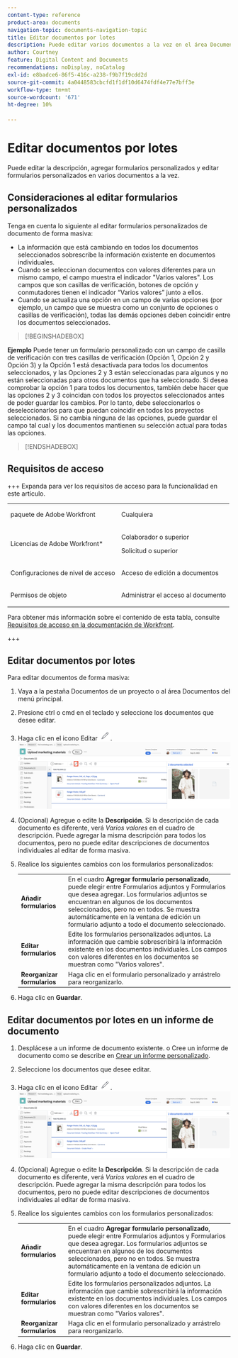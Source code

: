 ```yaml
---
content-type: reference
product-area: documents
navigation-topic: documents-navigation-topic
title: Editar documentos por lotes
description: Puede editar varios documentos a la vez en el área Documentos.
author: Courtney
feature: Digital Content and Documents
recommendations: noDisplay, noCatalog
exl-id: e8badce6-86f5-416c-a238-f9b7f19cdd2d
source-git-commit: 4a0448583cbcfd1f1df10d6474fdf4e77e7bff3e
workflow-type: tm+mt
source-wordcount: '671'
ht-degree: 10%

---
```


# Editar documentos por lotes

Puede editar la descripción, agregar formularios personalizados y editar formularios personalizados en varios documentos a la vez.

## Consideraciones al editar formularios personalizados

Tenga en cuenta lo siguiente al editar formularios personalizados de documento de forma masiva:

* La información que está cambiando en todos los documentos seleccionados sobrescribe la información existente en documentos individuales.
* Cuando se seleccionan documentos con valores diferentes para un mismo campo, el campo muestra el indicador &quot;Varios valores&quot;. Los campos que son casillas de verificación, botones de opción y conmutadores tienen el indicador “Varios valores” junto a ellos.
* Cuando se actualiza una opción en un campo de varias opciones (por ejemplo, un campo que se muestra como un conjunto de opciones o casillas de verificación), todas las demás opciones deben coincidir entre los documentos seleccionados.

>[!BEGINSHADEBOX]

**Ejemplo**
Puede tener un formulario personalizado con un campo de casilla de verificación con tres casillas de verificación (Opción 1, Opción 2 y Opción 3) y la Opción 1 está desactivada para todos los documentos seleccionados, y las Opciones 2 y 3 están seleccionadas para algunos y no están seleccionadas para otros documentos que ha seleccionado. Si desea comprobar la opción 1 para todos los documentos, también debe hacer que las opciones 2 y 3 coincidan con todos los proyectos seleccionados antes de poder guardar los cambios. Por lo tanto, debe seleccionarlos o deseleccionarlos para que puedan coincidir en todos los proyectos seleccionados. Si no cambia ninguna de las opciones, puede guardar el campo tal cual y los documentos mantienen su selección actual para todas las opciones.

>[!ENDSHADEBOX]

## Requisitos de acceso

+++ Expanda para ver los requisitos de acceso para la funcionalidad en este artículo.

<table style="table-layout:auto"> 
 <col> 
 <col> 
 <tbody> 
  <tr> 
   <td role="rowheader">paquete de Adobe Workfront</td> 
   <td> <p> Cualquiera</p> </td> 
  </tr> 
  <tr> 
   <td role="rowheader">Licencias de Adobe Workfront*</td> 
   <td><p>Colaborador o superior</p> 
   <p>Solicitud o superior</p> </td> 
  </tr> 
  <tr> 
   <td role="rowheader">Configuraciones de nivel de acceso</td> 
   <td> <p>Acceso de edición a documentos</p></td> 
  </tr> 
  <tr> 
   <td role="rowheader">Permisos de objeto</td> 
   <td> <p>Administrar el acceso al documento</p></td> 
  </tr> 
 </tbody> 
</table>

Para obtener más información sobre el contenido de esta tabla, consulte [Requisitos de acceso en la documentación de Workfront](/help/quicksilver/administration-and-setup/add-users/access-levels-and-object-permissions/access-level-requirements-in-documentation.md).

+++

## Editar documentos por lotes

Para editar documentos de forma masiva:

1. Vaya a la pestaña Documentos de un proyecto o al área Documentos del menú principal.
1. Presione ctrl o cmd en el teclado y seleccione los documentos que desee editar.
1. Haga clic en el icono Editar ![editar icono](assets/edit-icon.png).
   ![editar la ubicación del icono en la página](assets/edit-multiple-documents.png)
1. (Opcional) Agregue o edite la **Descripción**. Si la descripción de cada documento es diferente, verá _Varios valores_ en el cuadro de descripción. Puede agregar la misma descripción para todos los documentos, pero no puede editar descripciones de documentos individuales al editar de forma masiva.
1. Realice los siguientes cambios con los formularios personalizados:

   <table>
    <tr>
    <td><strong>Añadir formularios</strong></td>
    <td>En el cuadro <strong>Agregar formulario personalizado</strong>, puede elegir entre Formularios adjuntos y Formularios que desea agregar. Los formularios adjuntos se encuentran en algunos de los documentos seleccionados, pero no en todos. Se muestra automáticamente en la ventana de edición un formulario adjunto a todo el documento seleccionado.  </td>
    </tr>
    <tr>
    <td><strong>Editar formularios</strong></td>
    <td>Edite los formularios personalizados adjuntos. La información que cambie sobrescribirá la información existente en los documentos individuales. Los campos con valores diferentes en los documentos se muestran como "Varios valores". </td>
    </tr>
    <tr>
    <td><strong>Reorganizar formularios</strong></td>
    <td>Haga clic en el formulario personalizado y arrástrelo para reorganizarlo.</td>
    </tr>
    </table>
1. Haga clic en **Guardar**.


## Editar documentos por lotes en un informe de documento

1. Desplácese a un informe de documento existente.
o
Cree un informe de documento como se describe en [Crear un informe personalizado](/help/quicksilver/reports-and-dashboards/reports/creating-and-managing-reports/create-custom-report.md).
1. Seleccione los documentos que desee editar.
1. Haga clic en el icono Editar ![editar icono](assets/edit-icon.png).
   ![editar la ubicación del icono en la página](assets/edit-multiple-documents.png)
1. (Opcional) Agregue o edite la **Descripción**. Si la descripción de cada documento es diferente, verá _Varios valores_ en el cuadro de descripción. Puede agregar la misma descripción para todos los documentos, pero no puede editar descripciones de documentos individuales al editar de forma masiva.
1. Realice los siguientes cambios con los formularios personalizados:

   <table>
    <tr>
    <td><strong>Añadir formularios</strong></td>
    <td>En el cuadro <strong>Agregar formulario personalizado</strong>, puede elegir entre Formularios adjuntos y Formularios que desea agregar. Los formularios adjuntos se encuentran en algunos de los documentos seleccionados, pero no en todos. Se muestra automáticamente en la ventana de edición un formulario adjunto a todo el documento seleccionado.  </td>
    </tr>
    <tr>
    <td><strong>Editar formularios</strong></td>
    <td>Edite los formularios personalizados adjuntos. La información que cambie sobrescribirá la información existente en los documentos individuales. Los campos con valores diferentes en los documentos se muestran como "Varios valores". </td>
    </tr>
    <tr>
    <td><strong>Reorganizar formularios</strong></td>
    <td>Haga clic en el formulario personalizado y arrástrelo para reorganizarlo.</td>
    </tr>
    </table>
1. Haga clic en **Guardar**.
